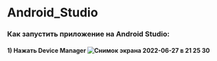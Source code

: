 # Android_Studio
### Как запустить приложение на Android Studio:
#### 1)  Нажать Device Manager ![Снимок экрана 2022-06-27 в 21 25 30](https://user-images.githubusercontent.com/97560197/176010810-56771fe4-6c67-4fa9-baee-eecc3aad4066.png)

